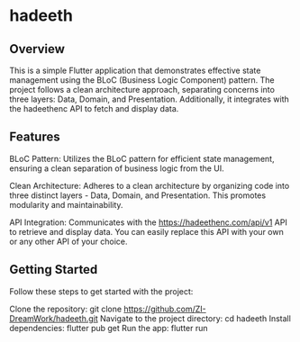 # hadeeth

## Overview
This is a simple Flutter application that demonstrates effective state management using the BLoC (Business Logic Component) pattern. The project follows a clean architecture approach, separating concerns into three layers: Data, Domain, and Presentation. Additionally, it integrates with the hadeethenc API to fetch and display data.

## Features
BLoC Pattern: Utilizes the BLoC pattern for efficient state management, ensuring a clean separation of business logic from the UI.

Clean Architecture: Adheres to a clean architecture by organizing code into three distinct layers - Data, Domain, and Presentation. This promotes modularity and maintainability.

API Integration: Communicates with the https://hadeethenc.com/api/v1 API to retrieve and display data. You can easily replace this API with your own or any other API of your choice.

## Getting Started
Follow these steps to get started with the project:

Clone the repository: git clone https://github.com/ZI-DreamWork/hadeeth.git
Navigate to the project directory: cd hadeeth
Install dependencies: flutter pub get
Run the app: flutter run
